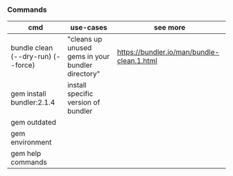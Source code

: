 
### Commands

| cmd | use-cases | see more |
| --- | --- | --- |
| bundle clean (--dry-run) (--force) | "cleans up unused gems in your bundler directory" | https://bundler.io/man/bundle-clean.1.html |
| gem install bundler:2.1.4 | install specific version of bundler | |
| gem outdated | | |
| gem environment | | |
| gem help commands | | |
